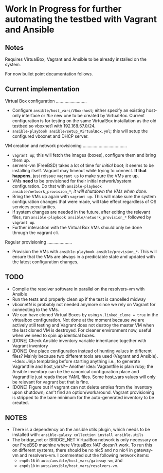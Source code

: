 Work In Progress for further automating the testbed with Vagrant and Ansible
============================================================================

Notes
-----
Requires VirtualBox, Vagrant and Ansible to be already installed on the system.

For now bullet point documentation follows.

Current implementation
----------------------

Virtual Box configuration
.........................

- Configure `ansible/host_vars/VBox-host`; either specify an existing host-only
  interface or _the_ new one to be created by VirtualBox.
  Current configuration is for testing on the same VirtualBox installation as
  the old testbed so vboxnet1 with 192.168.57.0/24.
- `ansible-playbook ansible/setup_VirtualBox.yml`; this will setup the
  configured vboxnet and DHCP server.

VM creation and network provisioning
....................................

- `vagrant up`; this will fetch the images (boxes), configure them and bring
  them up.
- servers-vm (FreeBSD) takes a lot of time for _initial_ boot; it seems to be
  installing itself.
  Vagrant may timeout while trying to connect.
  **If that happens**, just reissue `vagrant up` to make sure the VMs are up.
- VMs **need** to be provisioned for their initial network/system configuration.
  Do that with `ansible-playbook ansible/network_provision_*`; _it will shutdown the
  VMs when done_.
- Bring the VMs up again with `vagrant up`. This will make sure the system
  configuration changes that were made, will take effect regardless of OS
  services peculiarities.
- If system changes are needed in the future, after editing the relevant files,
  run `ansible-playbook ansible/network_provision_*` followed by `vagrant up`.
- Further interaction with the Virtual Box VMs should only be done through the
  vagrant cli.

Regular provisioning
....................

- Provision the VMs with `ansible-playbook ansible/provision_*`. This will
  ensure that the VMs are always in a predictable state and updated with the
  latest configuration changes.

TODO
----
- Compile the resolver software in parallel on the resolvers-vm with Ansible
- Run the tests and properly clean up if the test is cancelled midway
- vboxnetN is probably not needed anymore since we rely on Vagrant for
  connecting to the VMs.
- We can have cloned Virtual Boxes by using `v.linked_clone = true` in the
  virtualbox configuration. Not done at the moment because we are actively
  still testing and Vagrant does not destroy the master VM when the last cloned
  VM is destroyed. For cleaner environment now, useful when we need to spin up
  identical boxes.
- [DONE] Check Ansible inventory variable inheritance together with Vagrant inventory
- [DONE] One place configuration instead of hunting values in different files?
  Mainly because two different tools are used (Vagrant and Ansible).
  ~Idea: Jinja templating before starting anything i.e., to generate Vagrantfile
  and host_vars?~
  Another idea: Vagrantfile is plain ruby; the Ansible inventory can be the
  canonical configuration place and Vagrantfile just reads those YAML files.
  Some host_vars values will only be relevant for vagrant but that is fine.
- [DONE] Figure out if vagrant can not delete entries from the inventory upon
  shutdown; can't find an option/workaround. Vagrant provisioning is stripped
  to the bare minimum for the auto-generated inventory to be created.

NOTES
-----
- There is a dependency on the ansible utils plugin, which needs to be
  installed with: `ansible-galaxy collection install ansible.utils`
- The bridge_net or BRIDGE_NET VirtualBox network is only necessary on our
  FreeBSD machine where VirtualBox NAT doesn't work. To run this on different
  systems, there should be no nic5 and no nic4 in gateway-vm and resolvers-vm.
  I commented out the following network items:
  - `enp0s16` in `auto/ansible/host_vars/gateway-vm`, and
  - `enp0s10` in `auto/ansible/host_vars/resolvers-vm`.

